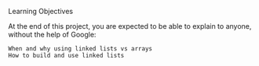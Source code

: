 Learning Objectives

At the end of this project, you are expected to be able to explain to anyone, without the help of Google:

    When and why using linked lists vs arrays
    How to build and use linked lists
